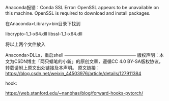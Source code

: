 Anaconda报错：Conda SSL Error: OpenSSL appears to be unavailable on this machine. OpenSSL is required to download and install packages.

在Anaconda>Library>bin目录下找到

libcrypto-1_1-x64.dll
libssl-1_1-x64.dll

将以上两个文件放入

Anaconda>DLLs，重启shell
————————————————
版权声明：本文为CSDN博主「两只蜡笔的小新」的原创文章，遵循CC 4.0 BY-SA版权协议，转载请附上原文出处链接及本声明。
原文链接：https://blog.csdn.net/weixin_44503976/article/details/127911384



hook:

https://web.stanford.edu/~nanbhas/blog/forward-hooks-pytorch/

